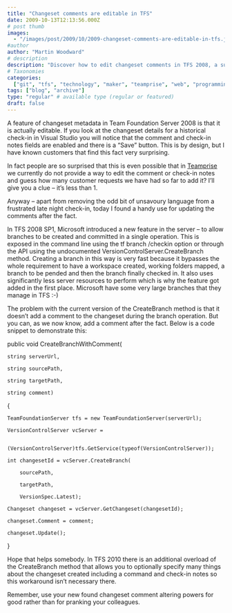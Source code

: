 ```yaml
---
title: "Changeset comments are editable in TFS"
date: 2009-10-13T12:13:56.000Z
# post thumb
images:
  - "/images/post/2009/10/2009-changeset-comments-are-editable-in-tfs.jpg"
#author
author: "Martin Woodward"
# description
description: "Discover how to edit changeset comments in TFS 2008, a surprising yet useful feature for enhancing metadata clarity."
# Taxonomies
categories:
  ["git", "tfs", "technology", "maker", "teamprise", "web", "programming"]
tags: ["blog", "archive"]
type: "regular" # available type (regular or featured)
draft: false
---
```


A feature of changeset metadata in Team Foundation Server 2008 is that it is actually editable. If you look at the changeset details for a historical check-in in Visual Studio you will notice that the comment and check-in notes fields are enabled and there is a “Save” button. This is by design, but I have known customers that find this fact very surprising.

In fact people are so surprised that this is even possible that in [Teamprise](http://www.teamprise.com) we currently do not provide a way to edit the comment or check-in notes and guess how many customer requests we have had so far to add it? I’ll give you a clue – it’s less than 1.

Anyway – apart from removing the odd bit of unsavoury language from a frustrated late night check-in, today I found a handy use for updating the comments after the fact.

In TFS 2008 SP1, Microsoft introduced a new feature in the server – to allow branches to be created and committed in a single operation. This is exposed in the command line using the tf branch /checkin option or through the API using the undocumented VersionControlServer.CreateBranch method. Creating a branch in this way is very fast because it bypasses the whole requirement to have a workspace created, working folders mapped, a branch to be pended and then the branch finally checked in. It also uses significantly less server resources to perform which is why the feature got added in the first place. Microsoft have some very large branches that they manage in TFS :-)

The problem with the current version of the CreateBranch method is that it doesn’t add a comment to the changeset during the branch operation. But you can, as we now know, add a comment after the fact. Below is a code snippet to demonstrate this:

public void CreateBranchWithComment(

    string serverUrl,

    string sourcePath,

    string targetPath,

    string comment)

{

    TeamFoundationServer tfs = new TeamFoundationServer(serverUrl);

    VersionControlServer vcServer =

        (VersionControlServer)tfs.GetService(typeof(VersionControlServer));

    int changesetId = vcServer.CreateBranch(

        sourcePath,

        targetPath,

        VersionSpec.Latest);

    Changeset changeset = vcServer.GetChangeset(changesetId);

    changeset.Comment = comment;

    changeset.Update();

}

Hope that helps somebody. In TFS 2010 there is an additional overload of the CreateBranch method that allows you to optionally specify many things about the changeset created including a command and check-in notes so this workaround isn’t necessary there.

Remember, use your new found changeset comment altering powers for good rather than for pranking your colleagues.
